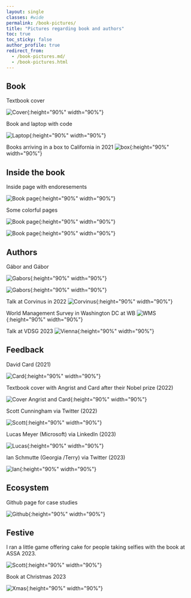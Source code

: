 ```yaml
---
layout: single
classes: #wide
permalink: /book-pictures/
title: "Pictures regarding book and authors"
toc: true
toc_sticky: false
author_profile: true
redirect_from:
  - /book-pictures.md/
  - /book-pictures.html
---
```


## Book

Textbook cover

![Cover](/images/cover-full_hd.png){:height="90%" width="90%"}

Book and laptop with code

![Laptop](/images/booklaptop.jpg){:height="90%" width="90%"}

Books arriving in a box to California in 2021
![box](/images/book-in-box.jpg){:height="90%" width="90%"}




## Inside the book

Inside page with endoresements

![Book page](/images/book-front.jpg){:height="90%" width="90%"}

Some colorful pages

![Book page](/images/book-withpix1.jpg){:height="90%" width="90%"}

![Book page](/images/book-withpix2.jpg){:height="90%" width="90%"}


## Authors

Gábor and Gábor

![Gabors](/images/gaborok-balaton1a.jpg){:height="90%" width="90%"}


![Gabors](/images/gaborok-balaton2a.png){:height="90%" width="90%"}

Talk at Corvinus in 2022
![Corvinus](/images/bekes-corvinus-talk2.jpg){:height="90%" width="90%"}

World Management Survey in Washington DC at WB
![WMS ](/images/wms-gabors-2022-emc.jpg){:height="90%" width="90%"}

Talk at VDSG 2023
![Vienna](/images/vdsg-highres_503825143.jpeg){:height="90%" width="90%"}


## Feedback

David Card (2021)

![Card](/images/cambridge-card.png){:height="90%" width="90%"}

Textbook cover with Angrist and Card after their Nobel prize (2022)

![Cover Angrist and Card](/images/bekes_kezdi_angrist_card.jpg){:height="90%" width="90%"}

Scott Cunningham via Twitter (2022)

![Scott](/images/scott-on-gabors-2022sept.twitter.jpg){:height="90%" width="90%"}

Lucas Meyer (Microsoft) via LinkedIn (2023)

![Lucas](/images/meyer-on-book-2023.png){:height="90%" width="90%"}

Ian Schmutte (Georgia /Terry) via Twitter (2023)

![Ian](/images/instructor-preps2.png){:height="90%" width="90%"}



## Ecosystem

Github page for case studies

![Github](/images/github-gabors.png){:height="90%" width="90%"}



## Festive

I ran a little game offering cake for people taking selfies with the book at ASSA 2023. 

![Scott](/images/book-bday-candles.jpg){:height="90%" width="90%"}


Book at Christmas 2023

![Xmas](/images/book-xmas-2023.jpg){:height="90%" width="90%"}
